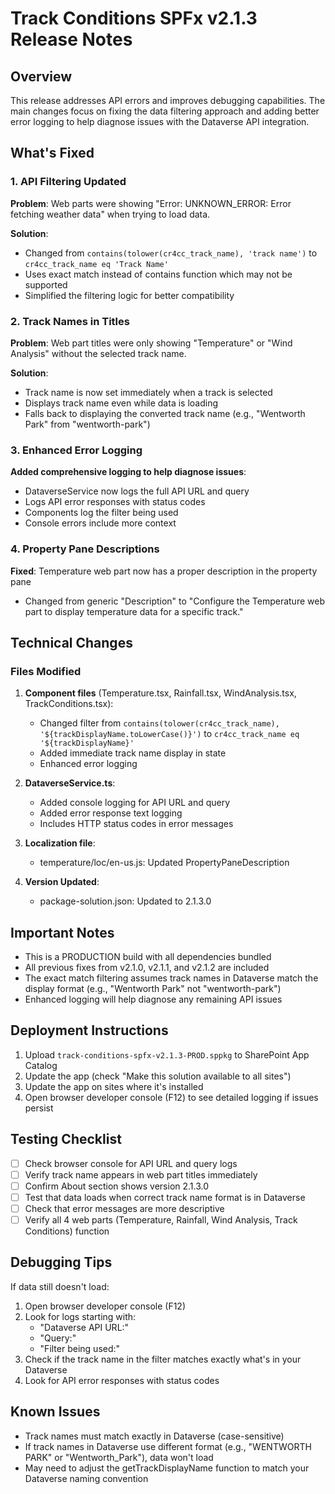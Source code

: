 # Track Conditions SPFx v2.1.3 Release Notes

## Overview
This release addresses API errors and improves debugging capabilities. The main changes focus on fixing the data filtering approach and adding better error logging to help diagnose issues with the Dataverse API integration.

## What's Fixed

### 1. API Filtering Updated
**Problem**: Web parts were showing "Error: UNKNOWN_ERROR: Error fetching weather data" when trying to load data.

**Solution**: 
- Changed from `contains(tolower(cr4cc_track_name), 'track name')` to `cr4cc_track_name eq 'Track Name'`
- Uses exact match instead of contains function which may not be supported
- Simplified the filtering logic for better compatibility

### 2. Track Names in Titles
**Problem**: Web part titles were only showing "Temperature" or "Wind Analysis" without the selected track name.

**Solution**: 
- Track name is now set immediately when a track is selected
- Displays track name even while data is loading
- Falls back to displaying the converted track name (e.g., "Wentworth Park" from "wentworth-park")

### 3. Enhanced Error Logging
**Added comprehensive logging to help diagnose issues**:
- DataverseService now logs the full API URL and query
- Logs API error responses with status codes
- Components log the filter being used
- Console errors include more context

### 4. Property Pane Descriptions
**Fixed**: Temperature web part now has a proper description in the property pane
- Changed from generic "Description" to "Configure the Temperature web part to display temperature data for a specific track."

## Technical Changes

### Files Modified

1. **Component files** (Temperature.tsx, Rainfall.tsx, WindAnalysis.tsx, TrackConditions.tsx):
   - Changed filter from `contains(tolower(cr4cc_track_name), '${trackDisplayName.toLowerCase()}')` to `cr4cc_track_name eq '${trackDisplayName}'`
   - Added immediate track name display in state
   - Enhanced error logging

2. **DataverseService.ts**:
   - Added console logging for API URL and query
   - Added error response text logging
   - Includes HTTP status codes in error messages

3. **Localization file**:
   - temperature/loc/en-us.js: Updated PropertyPaneDescription

4. **Version Updated**:
   - package-solution.json: Updated to 2.1.3.0

## Important Notes

- This is a PRODUCTION build with all dependencies bundled
- All previous fixes from v2.1.0, v2.1.1, and v2.1.2 are included
- The exact match filtering assumes track names in Dataverse match the display format (e.g., "Wentworth Park" not "wentworth-park")
- Enhanced logging will help diagnose any remaining API issues

## Deployment Instructions

1. Upload `track-conditions-spfx-v2.1.3-PROD.sppkg` to SharePoint App Catalog
2. Update the app (check "Make this solution available to all sites")
3. Update the app on sites where it's installed
4. Open browser developer console (F12) to see detailed logging if issues persist

## Testing Checklist
- [ ] Check browser console for API URL and query logs
- [ ] Verify track name appears in web part titles immediately
- [ ] Confirm About section shows version 2.1.3.0
- [ ] Test that data loads when correct track name format is in Dataverse
- [ ] Check that error messages are more descriptive
- [ ] Verify all 4 web parts (Temperature, Rainfall, Wind Analysis, Track Conditions) function

## Debugging Tips

If data still doesn't load:
1. Open browser developer console (F12)
2. Look for logs starting with:
   - "Dataverse API URL:"
   - "Query:"
   - "Filter being used:"
3. Check if the track name in the filter matches exactly what's in your Dataverse
4. Look for API error responses with status codes

## Known Issues
- Track names must match exactly in Dataverse (case-sensitive)
- If track names in Dataverse use different format (e.g., "WENTWORTH PARK" or "Wentworth_Park"), data won't load
- May need to adjust the getTrackDisplayName function to match your Dataverse naming convention